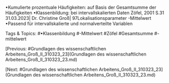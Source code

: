 •Kumulierte prozentuale Häufigkeiten: auf Basis der Gesamtsumme der Häufigkeiten
•Klassenbildung: bei intervallskalierten Daten
Zöfel, 2001 S.31
31.03.2023| Dr. Christine Groß| 97Lokalisationsparameter -Mittelwert
•Passend für intervallskalierte und normalverteilte Variablen

   Tags & Topics:
   #•Klassenbildung
   #-Mittelwert
   #Zöfel
   #Gesamtsumme
   #-mittelwert

[Previous: #Grundlagen des wissenschaftlichen Arbeitens_Groß_II_310323_23](Grundlagen des wissenschaftlichen Arbeitens_Groß_II_310323_23.md)

[Next: #Grundlagen des wissenschaftlichen Arbeitens_Groß_II_310323_23](Grundlagen des wissenschaftlichen Arbeitens_Groß_II_310323_23.md)